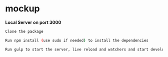 # mockup
**Local Server on port 3000**
```sh
Clone the package
```
```sh
Run npm install (use sudo if needed) to install the dependencies
```
```sh
Run gulp to start the server, live reload and watchers and start developing.
```
